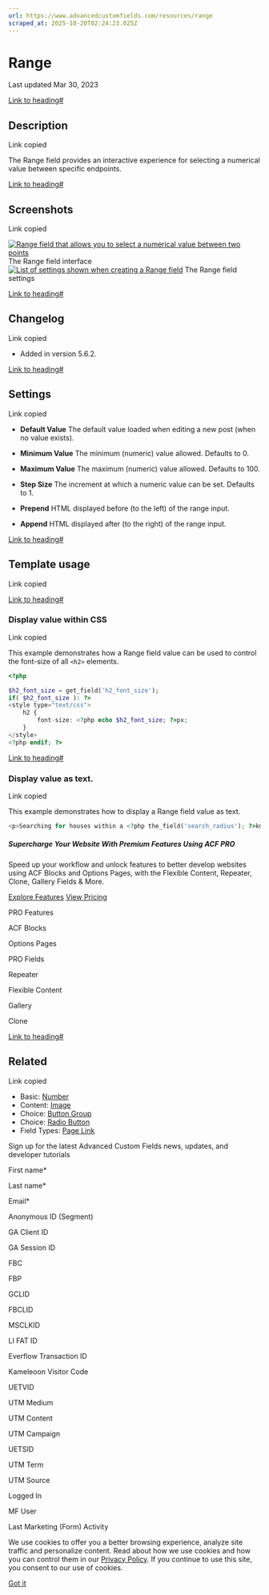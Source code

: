 ```yaml
---
url: https://www.advancedcustomfields.com/resources/range
scraped_at: 2025-10-20T02:24:23.025Z
---
```


# Range

Last updated Mar 30, 2023

[Link to heading#](https://www.advancedcustomfields.com/resources/range/#description)

## Description

Link copied

The Range field provides an interactive experience for selecting a numerical value between specific endpoints.

[Link to heading#](https://www.advancedcustomfields.com/resources/range/#screenshots)

## Screenshots

Link copied

[![Range field that allows you to select a numerical value between two points](https://www.advancedcustomfields.com/wp-content/uploads/2017/09/acf-range-field-interface.png)](https://www.advancedcustomfields.com/wp-content/uploads/2017/09/acf-range-field-interface.png) The Range field interface[![List of settings shown when creating a Range field](https://www.advancedcustomfields.com/wp-content/uploads/2017/09/acf-range-field-settings-1.png)](https://www.advancedcustomfields.com/wp-content/uploads/2017/09/acf-range-field-settings-1.png) The Range field settings

[Link to heading#](https://www.advancedcustomfields.com/resources/range/#changelog)

## Changelog

Link copied

- Added in version 5.6.2.

[Link to heading#](https://www.advancedcustomfields.com/resources/range/#settings)

## Settings

Link copied

- **Default Value**
The default value loaded when editing a new post (when no value exists).

- **Minimum Value**
The minimum (numeric) value allowed. Defaults to 0.

- **Maximum Value**
The maximum (numeric) value allowed. Defaults to 100.

- **Step Size**
The increment at which a numeric value can be set. Defaults to 1.

- **Prepend**
HTML displayed before (to the left) of the range input.

- **Append**
HTML displayed after (to the right) of the range input.


[Link to heading#](https://www.advancedcustomfields.com/resources/range/#template-usage)

## Template usage

Link copied

[Link to heading#](https://www.advancedcustomfields.com/resources/range/#display-value-within-css)

### Display value within CSS

Link copied

This example demonstrates how a Range field value can be used to control the font-size of all `<h2>` elements.

```php
<?php

$h2_font_size = get_field('h2_font_size');
if( $h2_font_size ): ?>
<style type="text/css">
    h2 {
        font-size: <?php echo $h2_font_size; ?>px;
    }
</style>
<?php endif; ?>
```

[Link to heading#](https://www.advancedcustomfields.com/resources/range/#display-value-as-text)

### Display value as text.

Link copied

This example demonstrates how to display a Range field value as text.

```php
<p>Searching for houses within a <?php the_field('search_radius'); ?>km radius.</p>
```

##### Supercharge Your Website With Premium Features Using ACF PRO

Speed up your workflow and unlock features to better develop websites using ACF Blocks and Options Pages, with the Flexible Content, Repeater,
Clone, Gallery Fields & More.


[Explore Features](https://www.advancedcustomfields.com/pro/) [View Pricing](https://www.advancedcustomfields.com/pro/#pricing-table/)

PRO Features

ACF Blocks

Options Pages

PRO Fields

Repeater

Flexible Content

Gallery

Clone

[Link to heading#](https://www.advancedcustomfields.com/resources/range/#related)

## Related

Link copied

- Basic: [Number](https://www.advancedcustomfields.com/resources/number/)
- Content: [Image](https://www.advancedcustomfields.com/resources/image/)
- Choice: [Button Group](https://www.advancedcustomfields.com/resources/button-group/)
- Choice: [Radio Button](https://www.advancedcustomfields.com/resources/radio-button/)
- Field Types: [Page Link](https://www.advancedcustomfields.com/resources/page-link/)

Sign up for the latest Advanced Custom Fields news, updates, and developer tutorials

First name\*

Last name\*

Email\*

Anonymous ID (Segment)

GA Client ID

GA Session ID

FBC

FBP

GCLID

FBCLID

MSCLKID

LI FAT ID

Everflow Transaction ID

Kameleoon Visitor Code

UETVID

UTM Medium

UTM Content

UTM Campaign

UETSID

UTM Term

UTM Source

Logged In

MF User

Last Marketing (Form) Activity

We use cookies to offer you a better browsing experience, analyze site traffic and personalize content. Read about how we use cookies and how you can control them in our [Privacy Policy](https://wpengine.com/legal/privacy/). If you continue to use this site, you consent to our use of cookies.

[Got it](https://www.advancedcustomfields.com/resources/range/#)